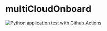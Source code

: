 # multiCloudOnboard

[![Python application test with Github Actions](https://github.com/a64563/multiCloudOnboard/actions/workflows/main.yml/badge.svg)](https://github.com/a64563/multiCloudOnboard/actions/workflows/main.yml)
